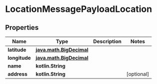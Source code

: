 
# LocationMessagePayloadLocation

## Properties
Name | Type | Description | Notes
------------ | ------------- | ------------- | -------------
**latitude** | [**java.math.BigDecimal**](java.math.BigDecimal.md) |  | 
**longitude** | [**java.math.BigDecimal**](java.math.BigDecimal.md) |  | 
**name** | **kotlin.String** |  | 
**address** | **kotlin.String** |  |  [optional]



